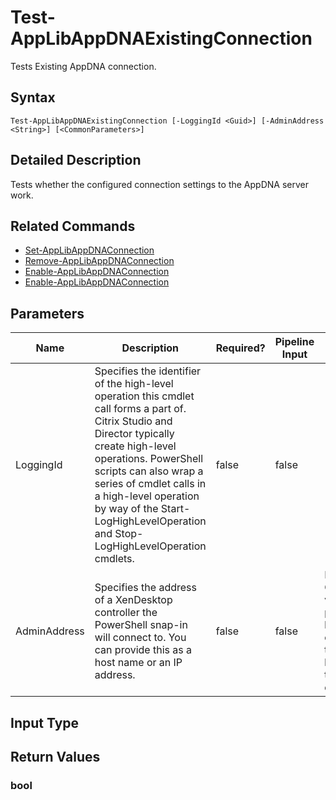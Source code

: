 ﻿# Test-AppLibAppDNAExistingConnection

   Tests Existing AppDNA connection.

## Syntax
```
Test-AppLibAppDNAExistingConnection [-LoggingId <Guid>] [-AdminAddress <String>] [<CommonParameters>]
```

## Detailed Description
   Tests whether the configured connection settings to the AppDNA server work.

## Related Commands
  * [Set-AppLibAppDNAConnection](Set-AppLibAppDNAConnection.html)
  * [Remove-AppLibAppDNAConnection](Remove-AppLibAppDNAConnection.html)
  * [Enable-AppLibAppDNAConnection](Enable-AppLibAppDNAConnection.html)
  * [Enable-AppLibAppDNAConnection](Enable-AppLibAppDNAConnection.html)
## Parameters

| Name   | Description | Required? | Pipeline Input | Default Value |
| --- | --- | --- | --- | --- |
| LoggingId | Specifies the identifier of the high-level operation this cmdlet call forms a part of. Citrix Studio and Director typically create high-level operations. PowerShell scripts can also wrap a series of cmdlet calls in a high-level operation by way of the Start-LogHighLevelOperation and Stop-LogHighLevelOperation cmdlets. | false | false |  |
| AdminAddress | Specifies the address of a XenDesktop controller the PowerShell snap-in will connect to. You can provide this as a host name or an IP address. | false | false | Localhost. Once a value is provided by any cmdlet, this value becomes the default. |

## Input Type
### 
   
## Return Values
### bool
   
